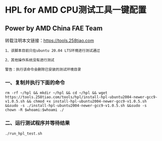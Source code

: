 # HPL for AMD CPU测试工具一键配置
## Power by AMD China FAE Team

转载注明本文链接：<https://tools.258tiao.com>

```note
1、该脚本目前只在ubuntu 20.04 LTS环境进行测试通过

2、其他操作系统没有进行测试
```
```warning
警告：执行该命令会删除已安装的测试环境目录
```
### 一、复制并执行下面的命令
`rm -rf ~/hpl && mkdir ~/hpl && cd ~/hpl && wget https://tools.258tiao.com/tools/hpl/install-hpl-ubuntu2004-newer-gcc9-v1.0.5.sh && chmod +x install-hpl-ubuntu2004-newer-gcc9-v1.0.5.sh &&sudo -s ./install-hpl-ubuntu2004-newer-gcc9-v1.0.5.sh &&sudo -s chown -R $whoami:$whoami ./`


### 二、运行测试程序并等待结果

`./run_hpl_test.sh`